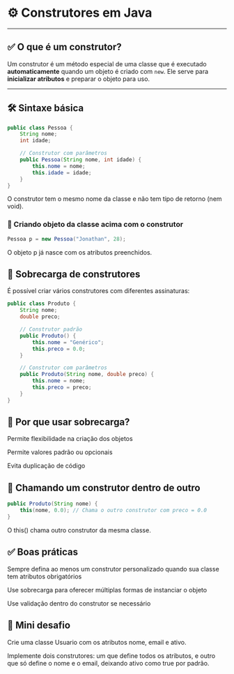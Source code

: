 # ⚙️ Construtores em Java

---

## ✅ O que é um construtor?

Um construtor é um método especial de uma classe que é executado **automaticamente** quando um objeto é criado com `new`. Ele serve para **inicializar atributos** e preparar o objeto para uso.

---

## 🛠️ Sintaxe básica

```java
public class Pessoa {
    String nome;
    int idade;

    // Construtor com parâmetros
    public Pessoa(String nome, int idade) {
        this.nome = nome;
        this.idade = idade;
    }
}

```
O construtor tem o mesmo nome da classe e não tem tipo de retorno (nem void).
### 🧪 Criando objeto da classe acima com o construtor

```java
Pessoa p = new Pessoa("Jonathan", 28);
```
O objeto p já nasce com os atributos preenchidos.

## 🔁 Sobrecarga de construtores
É possível criar vários construtores com diferentes assinaturas:

```java
public class Produto {
    String nome;
    double preco;

    // Construtor padrão
    public Produto() {
        this.nome = "Genérico";
        this.preco = 0.0;
    }

    // Construtor com parâmetros
    public Produto(String nome, double preco) {
        this.nome = nome;
        this.preco = preco;
    }
}

```
## 🧠 Por que usar sobrecarga?

Permite flexibilidade na criação dos objetos

Permite valores padrão ou opcionais

Evita duplicação de código

## 🔂 Chamando um construtor dentro de outro
```java 
public Produto(String nome) {
    this(nome, 0.0); // Chama o outro construtor com preco = 0.0
}
```
O this() chama outro construtor da mesma classe.

## ✅ Boas práticas

Sempre defina ao menos um construtor personalizado quando sua classe tem atributos obrigatórios

Use sobrecarga para oferecer múltiplas formas de instanciar o objeto

Use validação dentro do construtor se necessário

## 🧪 Mini desafio

Crie uma classe Usuario com os atributos nome, email e ativo. 

Implemente dois construtores: um que define todos os atributos, e outro que só define o nome e o email, deixando ativo como true por padrão.